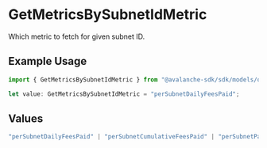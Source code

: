 # GetMetricsBySubnetIdMetric

Which metric to fetch for given subnet ID.

## Example Usage

```typescript
import { GetMetricsBySubnetIdMetric } from "@avalanche-sdk/sdk/models/operations";

let value: GetMetricsBySubnetIdMetric = "perSubnetDailyFeesPaid";
```

## Values

```typescript
"perSubnetDailyFeesPaid" | "perSubnetCumulativeFeesPaid" | "perSubnetPayingValidators"
```